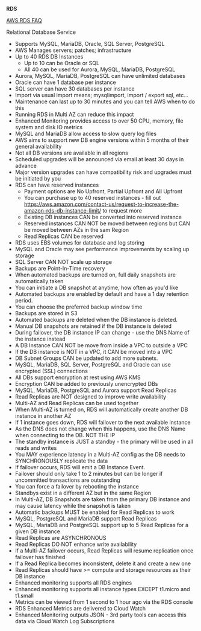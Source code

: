 **RDS**

[AWS RDS FAQ](https://aws.amazon.com/rds/faqs/)

Relational Database Service

* Supports MySQL, MariaDB, Oracle, SQL Server, PostgreSQL
* AWS Manages servers; patches; infrastructure
* Up to 40 RDS DB Instances
    * Up to 10 can be Oracle or SQL
    * All 40 can be used for Aurora, MySQL, MariaDB, PostgreSQL
* Aurora, MySQL, MariaDB, PostgreSQL can have unlimited databases
* Oracle can have 1 database per instance
* SQL server can have 30 databases per instance
* Import via usual import means; mysqlimport, import / export sql, etc...
* Maintenance can last up to 30 minutes and you can tell AWS when to do this
* Running RDS in Multi AZ can reduce this impact
* Enhanced Monitoring provides access to over 50 CPU, memory, file system and disk IO metrics
* MySQL and MariaDB allow access to slow query log files
* AWS aims to support new DB engine versions within 5 months of their general availability
* Not all DB versions are available in all regions
* Scheduled upgrades will be announced via email at least 30 days in advance
* Major version upgrades can have compatibility risk and upgrades must be initiated by you
* RDS can have reserved instances
    * Payment options are No Upfront, Partial Upfront and All Upfront
    * You can purchase up to 40 reserved instances - fill out https://aws.amazon.com/contact-us/request-to-increase-the-amazon-rds-db-instance-limit/ to request more
    * Existing DB instances CAN be converted into reserved instance
    * Reserved instances CAN NOT be moved between regions but CAN be moved between AZs in the sam Region
    * Read Replicas CAN be reserved
* RDS uses EBS volumes for database and log storing
* MySQL and Oracle may see performance improvements by scaling up storage
* SQL Server CAN NOT scale up storage
* Backups are Point-In-Time recovery
* When automated backups are turned on, full daily snapshots are automatically taken
* You can initiate a DB snapshot at anytime, how often as you'd like
* Automated backups are enabled by default and have a 1 day retention period.
* You can choose the preferred backup window time
* Backups are stored in S3
* Automated backups are deleted when the DB instance is deleted. 
* Manual DB snapshots are retained if the DB instance is deleted
* During failover, the DB instance IP can change - use the DNS Name of the instance instead
* A DB Instance CAN NOT be move from inside a VPC to outside a VPC
* If the DB instance is NOT in a VPC, it CAN be moved into a VPC
* DB Subnet Groups CAN be updated to add more subnets.
* MySQL, MariaDB, SQL Server, PostgreSQL and Oracle can use encrypted (SSL) connections
* All DBs support encryption at rest using AWS KMS
* Encryption CAN be added to previously unencrypted DBs
* MySQL, MariaDB, PostgreSQL and Aurora support Read Replicas
* Read Replicas are NOT designed to improve write availability
* Multi-AZ and Read Replicas can be used together
* When Multi-AZ is turned on, RDS will automatically create another DB instance in another AZ
* If 1 instance goes down, RDS will failover to the next available instance
* As the DNS does not change when this happens, use the DNS Name when connecting to the DB. NOT THE IP
* The standby instance is JUST a standby - the primary will be used in all reads and writes
* You MAY experience latency in a Multi-AZ config as the DB needs to SYNCHRONOUSLY replicate the data
* If failover occurs, RDS will emit a DB Instance Event.
* Failover should only take 1 to 2 minutes but can be longer if uncommitted transactions are outstanding
* You can force a failover by rebooting the instance
* Standbys exist in a different AZ but in the same Region
* In Multi-AZ, DB Snapshots are taken from the primary DB instance and may cause latency while the snapshot is taken
* Automatic backups MUST be enabled for Read Replicas to work
* MySQL, PostgreSQL and MariaDB support Read Replicas
* MySQL, MariaDB and PostgreSQL support up to 5 Read Replicas for a given DB instance
* Read Replicas are ASYNCHRONOUS 
* Read Replicas DO NOT enhance write availability
* If a Multi-AZ failover occurs, Read Replicas will resume replication once failover has finished
* If a Read Replica becomes inconsistent, delete it and create a new one
* Read Replicas should have >= compute and storage resources as their DB instance
* Enhanced monitoring supports all RDS engines
* Enhanced monitoring supports all instance types EXCEPT t1.micro and t1.small
* Metrics can be viewed from 1 second to 1 hour ago via the RDS console
* RDS Enhanced Metrics are delivered to Cloud Watch
* Enhanced Monitoring outputs JSON - 3rd party tools can access this data via Cloud Watch Log Subscriptions
